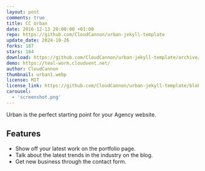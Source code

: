```yaml
---
layout: post
comments: true
title: CC Urban
date: 2016-12-13 20:00:00 +01:00
repo: https://github.com/CloudCannon/urban-jekyll-template
update_date: 2024-10-26
forks: 187
stars: 184
download: https://github.com/CloudCannon/urban-jekyll-template/archive/master.zip
demo: https://teal-worm.cloudvent.net/
author: CloudCannon
thumbnail: urban1.webp
license: MIT
license_link: https://github.com/CloudCannon/urban-jekyll-template/blob/master/LICENSE
carousel:
  - 'screenshot.png'
---
```


Urban is the perfect starting point for your Agency website.

## Features

* Show off your latest work on the portfolio page.
* Talk about the latest trends in the industry on the blog.
* Get new business through the contact form.

